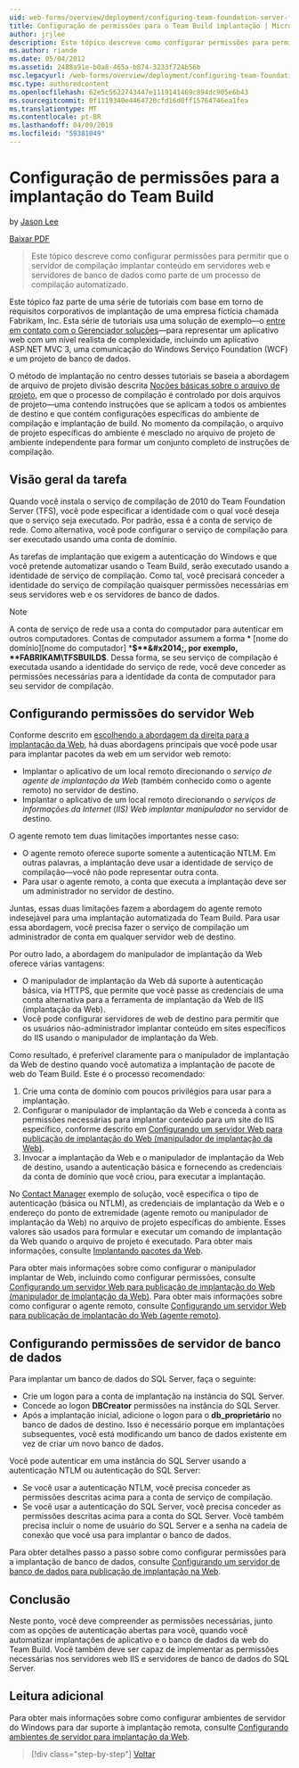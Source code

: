 ```yaml
---
uid: web-forms/overview/deployment/configuring-team-foundation-server-for-web-deployment/configuring-permissions-for-team-build-deployment
title: Configuração de permissões para o Team Build implantação | Microsoft Docs
author: jrjlee
description: Este tópico descreve como configurar permissões para permitir que o servidor de compilação implantar conteúdo em servidores web e servidores de banco de dados como parte de um b automatizado...
ms.author: riande
ms.date: 05/04/2012
ms.assetid: 2488a91e-b0a8-465a-b874-3233f724b56b
msc.legacyurl: /web-forms/overview/deployment/configuring-team-foundation-server-for-web-deployment/configuring-permissions-for-team-build-deployment
msc.type: authoredcontent
ms.openlocfilehash: 62e5c5622743447e1119141469c894dc905e6b43
ms.sourcegitcommit: 0f1119340e4464720cfd16d0ff15764746ea1fea
ms.translationtype: MT
ms.contentlocale: pt-BR
ms.lasthandoff: 04/09/2019
ms.locfileid: "59381049"
---
```

# <a name="configuring-permissions-for-team-build-deployment"></a>Configuração de permissões para a implantação do Team Build

by [Jason Lee](https://github.com/jrjlee)

[Baixar PDF](https://msdnshared.blob.core.windows.net/media/MSDNBlogsFS/prod.evol.blogs.msdn.com/CommunityServer.Blogs.Components.WeblogFiles/00/00/00/63/56/8130.DeployingWebAppsInEnterpriseScenarios.pdf)

> Este tópico descreve como configurar permissões para permitir que o servidor de compilação implantar conteúdo em servidores web e servidores de banco de dados como parte de um processo de compilação automatizado.


Este tópico faz parte de uma série de tutoriais com base em torno de requisitos corporativos de implantação de uma empresa fictícia chamada Fabrikam, Inc. Esta série de tutoriais usa uma solução de exemplo&#x2014;o [entre em contato com o Gerenciador soluções](../web-deployment-in-the-enterprise/the-contact-manager-solution.md)&#x2014;para representar um aplicativo web com um nível realista de complexidade, incluindo um aplicativo ASP.NET MVC 3, uma comunicação do Windows Serviço Foundation (WCF) e um projeto de banco de dados.

O método de implantação no centro desses tutoriais se baseia a abordagem de arquivo de projeto divisão descrita [Noções básicas sobre o arquivo de projeto](../web-deployment-in-the-enterprise/understanding-the-project-file.md), em que o processo de compilação é controlado por dois arquivos de projeto&#x2014;uma contendo instruções que se aplicam a todos os ambientes de destino e que contém configurações específicas do ambiente de compilação e implantação de build. No momento da compilação, o arquivo de projeto específicas do ambiente é mesclado no arquivo de projeto de ambiente independente para formar um conjunto completo de instruções de compilação.

## <a name="task-overview"></a>Visão geral da tarefa

Quando você instala o serviço de compilação de 2010 do Team Foundation Server (TFS), você pode especificar a identidade com o qual você deseja que o serviço seja executado. Por padrão, essa é a conta de serviço de rede. Como alternativa, você pode configurar o serviço de compilação para ser executado usando uma conta de domínio.

As tarefas de implantação que exigem a autenticação do Windows e que você pretende automatizar usando o Team Build, serão executado usando a identidade de serviço de compilação. Como tal, você precisará conceder a identidade do serviço de compilação quaisquer permissões necessárias em seus servidores web e os servidores de banco de dados.

> [!NOTE]
> A conta de serviço de rede usa a conta do computador para autenticar em outros computadores. Contas de computador assumem a forma * [nome do domínio]\[nome do computador] ***$**&#x2014;, por exemplo, **FABRIKAM\TFSBUILD$**. Dessa forma, se seu serviço de compilação é executada usando a identidade do serviço de rede, você deve conceder as permissões necessárias para a identidade da conta de computador para seu servidor de compilação.


## <a name="configuring-web-server-permissions"></a>Configurando permissões do servidor Web

Conforme descrito em [escolhendo a abordagem da direita para a implantação da Web](../configuring-server-environments-for-web-deployment/choosing-the-right-approach-to-web-deployment.md), há duas abordagens principais que você pode usar para implantar pacotes da web em um servidor web remoto:

- Implantar o aplicativo de um local remoto direcionando o *serviço de agente de implantação da Web* (também conhecido como o agente remoto) no servidor de destino.
- Implantar o aplicativo de um local remoto direcionando o *serviços de informações da Internet* (*IIS) Web implantar manipulador* no servidor de destino.

O agente remoto tem duas limitações importantes nesse caso:

- O agente remoto oferece suporte somente a autenticação NTLM. Em outras palavras, a implantação deve usar a identidade de serviço de compilação&#x2014;você não pode representar outra conta.
- Para usar o agente remoto, a conta que executa a implantação deve ser um administrador no servidor de destino.

Juntas, essas duas limitações fazem a abordagem do agente remoto indesejável para uma implantação automatizada do Team Build. Para usar essa abordagem, você precisa fazer o serviço de compilação um administrador de conta em qualquer servidor web de destino.

Por outro lado, a abordagem do manipulador de implantação da Web oferece várias vantagens:

- O manipulador de implantação da Web dá suporte à autenticação básica, via HTTPS, que permite que você passe as credenciais de uma conta alternativa para a ferramenta de implantação da Web de IIS (implantação da Web).
- Você pode configurar servidores de web de destino para permitir que os usuários não-administrador implantar conteúdo em sites específicos do IIS usando o manipulador de implantação da Web.

Como resultado, é preferível claramente para o manipulador de implantação da Web de destino quando você automatiza a implantação de pacote de web do Team Build. Este é o processo recomendado:

1. Crie uma conta de domínio com poucos privilégios para usar para a implantação.
2. Configurar o manipulador de implantação da Web e conceda à conta as permissões necessárias para implantar conteúdo para um site do IIS específico, conforme descrito em [Configurando um servidor Web para publicação de implantação do Web (manipulador de implantação da Web)](../configuring-server-environments-for-web-deployment/configuring-a-web-server-for-web-deploy-publishing-web-deploy-handler.md).
3. Invocar a implantação da Web e o manipulador de implantação da Web de destino, usando a autenticação básica e fornecendo as credenciais da conta de domínio que você criou, para executar a implantação.

No [Contact Manager](../web-deployment-in-the-enterprise/the-contact-manager-solution.md) exemplo de solução, você especifica o tipo de autenticação (básica ou NTLM), as credenciais de implantação da Web e o endereço do ponto de extremidade (agente remoto ou manipulador de implantação da Web) no arquivo de projeto específicas do ambiente. Esses valores são usados para formular e executar um comando de implantação da Web quando o arquivo de projeto é executado. Para obter mais informações, consulte [Implantando pacotes da Web](../web-deployment-in-the-enterprise/deploying-web-packages.md).

Para obter mais informações sobre como configurar o manipulador implantar de Web, incluindo como configurar permissões, consulte [Configurando um servidor Web para publicação de implantação do Web (manipulador de implantação da Web)](../configuring-server-environments-for-web-deployment/configuring-a-web-server-for-web-deploy-publishing-web-deploy-handler.md). Para obter mais informações sobre como configurar o agente remoto, consulte [Configurando um servidor Web para publicação de implantação do Web (agente remoto)](../configuring-server-environments-for-web-deployment/configuring-a-web-server-for-web-deploy-publishing-remote-agent.md).

## <a name="configuring-database-server-permissions"></a>Configurando permissões de servidor de banco de dados

Para implantar um banco de dados do SQL Server, faça o seguinte:

- Crie um logon para a conta de implantação na instância do SQL Server.
- Concede ao logon **DBCreator** permissões na instância do SQL Server.
- Após a implantação inicial, adicione o logon para o **db\_proprietário** no banco de dados de destino. Isso é necessário porque em implantações subsequentes, você está modificando um banco de dados existente em vez de criar um novo banco de dados.

Você pode autenticar em uma instância do SQL Server usando a autenticação NTLM ou autenticação do SQL Server:

- Se você usar a autenticação NTLM, você precisa conceder as permissões descritas acima para a conta de serviço de compilação.
- Se você usar a autenticação do SQL Server, você precisa conceder as permissões descritas acima para a conta do SQL Server. Você também precisa incluir o nome de usuário do SQL Server e a senha na cadeia de conexão que você usa para implantar o banco de dados.

Para obter detalhes passo a passo sobre como configurar permissões para a implantação de banco de dados, consulte [Configurando um servidor de banco de dados para publicação de implantação na Web](../configuring-server-environments-for-web-deployment/configuring-a-database-server-for-web-deploy-publishing.md).

## <a name="conclusion"></a>Conclusão

Neste ponto, você deve compreender as permissões necessárias, junto com as opções de autenticação abertas para você, quando você automatizar implantações de aplicativo e o banco de dados da web do Team Build. Você também deve ser capaz de implementar as permissões necessárias nos servidores web IIS e servidores de banco de dados do SQL Server.

## <a name="further-reading"></a>Leitura adicional

Para obter mais informações sobre como configurar ambientes de servidor do Windows para dar suporte à implantação remota, consulte [Configurando ambientes de servidor para implantação da Web](../configuring-server-environments-for-web-deployment/configuring-server-environments-for-web-deployment.md).

> [!div class="step-by-step"]
> [Voltar](deploying-a-specific-build.md)
